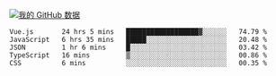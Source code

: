 [![我的 GitHub 数据](https://github-readme-stats.vercel.app/api?username=unbrain&?theme=dark)]()

<!--START_SECTION:waka-->
```text
Vue.js       24 hrs 5 mins   ██████████████████▓░░░░░░   74.79 % 
JavaScript   6 hrs 35 mins   █████░░░░░░░░░░░░░░░░░░░░   20.48 % 
JSON         1 hr 6 mins     █░░░░░░░░░░░░░░░░░░░░░░░░   03.42 % 
TypeScript   16 mins         ▒░░░░░░░░░░░░░░░░░░░░░░░░   00.86 % 
CSS          6 mins          ░░░░░░░░░░░░░░░░░░░░░░░░░   00.35 % 
```
<!--END_SECTION:waka-->
